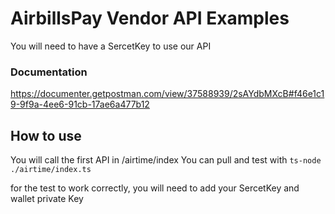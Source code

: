 # AirbillsPay Vendor API Examples

You will need to have a SercetKey to use our API

### Documentation 
https://documenter.getpostman.com/view/37588939/2sAYdbMXcB#f46e1c19-9f9a-4ee6-91cb-17ae6a477b12 

## How to use

You will call the first API in /airtime/index
You can pull and test with ```ts-node ./airtime/index.ts```

for the test to work correctly, you will need to add your SercetKey and wallet private Key


